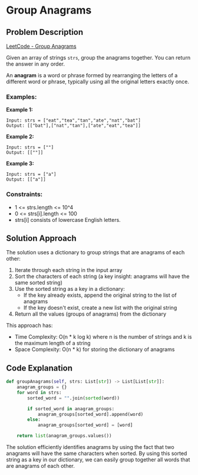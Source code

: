 # Group Anagrams

## Problem Description

[LeetCode - Group Anagrams](https://leetcode.com/problems/group-anagrams/)

Given an array of strings `strs`, group the anagrams together. You can return the answer in any order.

An **anagram** is a word or phrase formed by rearranging the letters of a different word or phrase, typically using all the original letters exactly once.

### Examples:

**Example 1:**
```
Input: strs = ["eat","tea","tan","ate","nat","bat"]
Output: [["bat"],["nat","tan"],["ate","eat","tea"]]
```

**Example 2:**
```
Input: strs = [""]
Output: [[""]]
```

**Example 3:**
```
Input: strs = ["a"]
Output: [["a"]]
```

### Constraints:

- 1 <= strs.length <= 10^4
- 0 <= strs[i].length <= 100
- strs[i] consists of lowercase English letters.

## Solution Approach

The solution uses a dictionary to group strings that are anagrams of each other:

1. Iterate through each string in the input array
2. Sort the characters of each string (a key insight: anagrams will have the same sorted string)
3. Use the sorted string as a key in a dictionary:
   - If the key already exists, append the original string to the list of anagrams
   - If the key doesn't exist, create a new list with the original string
4. Return all the values (groups of anagrams) from the dictionary

This approach has:
- Time Complexity: O(n * k log k) where n is the number of strings and k is the maximum length of a string
- Space Complexity: O(n * k) for storing the dictionary of anagrams

## Code Explanation

```python
def groupAnagrams(self, strs: List[str]) -> List[List[str]]:
    anagram_groups = {}  
    for word in strs:
        sorted_word = "".join(sorted(word))  

        if sorted_word in anagram_groups:
            anagram_groups[sorted_word].append(word)  
        else:
            anagram_groups[sorted_word] = [word]      

    return list(anagram_groups.values())
```

The solution efficiently identifies anagrams by using the fact that two anagrams will have the same characters when sorted. By using this sorted string as a key in our dictionary, we can easily group together all words that are anagrams of each other. 